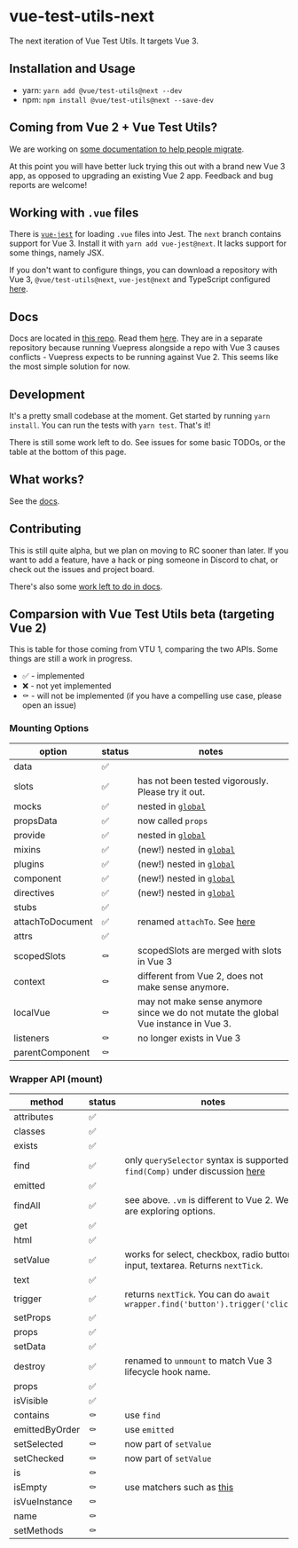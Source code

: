 # vue-test-utils-next

The next iteration of Vue Test Utils. It targets Vue 3.

## Installation and Usage

- yarn: `yarn add @vue/test-utils@next --dev`
- npm: `npm install @vue/test-utils@next --save-dev`

## Coming from Vue 2 + Vue Test Utils?

We are working on [some documentation to help people migrate](https://vue-test-utils.vuejs.org/v2/guide/migration.html).

At this point you will have better luck trying this out with a brand new Vue 3 app, as opposed to upgrading an existing Vue 2 app. Feedback and bug reports are welcome!

## Working with `.vue` files

There is [`vue-jest`](https://github.com/vuejs/vue-jest) for loading `.vue` files into Jest. The `next` branch contains support for Vue 3. Install it with `yarn add vue-jest@next`. It lacks support for some things, namely JSX.

If you don't want to configure things, you can download a repository with Vue 3, `@vue/test-utils@next`, `vue-jest@next` and TypeScript configured [here](https://github.com/lmiller1990/vtu-next-demo).

## Docs

Docs are located in [this repo](https://github.com/vuejs/vue-test-utils-next-docs). Read them [here](https://vue-test-utils.vuejs.org/v2/). They are in a separate repository because running Vuepress alongside a repo with Vue 3 causes conflicts - Vuepress expects to be running against Vue 2. This seems like the most simple solution for now.

## Development

It's a pretty small codebase at the moment. Get started by running `yarn install`. You can run the tests with `yarn test`. That's it!

There is still some work left to do. See issues for some basic TODOs, or the table at the bottom of this page.

## What works?

See the [docs](https://vuejs.github.io/vue-test-utils-next-docs/guide/introduction.html).

## Contributing

This is still quite alpha, but we plan on moving to RC sooner than later. If you want to add a feature, have a hack or ping someone in Discord to chat, or check out the issues and project board.

There's also some [work left to do in docs](https://github.com/vuejs/vue-test-utils-next-docs/issues).

## Comparsion with Vue Test Utils beta (targeting Vue 2)

This is table for those coming from VTU 1, comparing the two APIs. Some things are still a work in progress.

- ✅ - implemented
- ❌ - not yet implemented
- ⚰️ - will not be implemented (if you have a compelling use case, please open an issue)

### Mounting Options

| option | status | notes |
|---------|-------|------|
data | ✅
slots | ✅ | has not been tested vigorously. Please try it out.
mocks | ✅ | nested in [`global`](https://vuejs.github.io/vue-test-utils-next-docs/api/#global)
propsData | ✅ | now called `props`
provide | ✅ | nested in [`global`](https://vuejs.github.io/vue-test-utils-next-docs/api/#global)
mixins | ✅ | (new!) nested in [`global`](https://vuejs.github.io/vue-test-utils-next-docs/api/#global)
plugins | ✅ | (new!) nested in [`global`](https://vuejs.github.io/vue-test-utils-next-docs/api/#global)
component | ✅ | (new!) nested in [`global`](https://vuejs.github.io/vue-test-utils-next-docs/api/#global)
directives | ✅ | (new!) nested in [`global`](https://vuejs.github.io/vue-test-utils-next-docs/api/#global)
stubs | ✅
attachToDocument |✅| renamed `attachTo`. See [here](https://github.com/vuejs/vue-test-utils/pull/1492)
attrs | ✅
scopedSlots | ⚰️ | scopedSlots are merged with slots in Vue 3
context | ⚰️ | different from Vue 2, does not make sense anymore.
localVue | ⚰️ | may not make sense anymore since we do not mutate the global Vue instance in Vue 3.
listeners | ⚰️ | no longer exists in Vue 3
parentComponent | ⚰️ |


### Wrapper API (mount)

| method | status | notes |
|---------|-------|------|
attributes | ✅
classes | ✅
exists | ✅
find | ✅ | only `querySelector` syntax is supported. `find(Comp)` under discussion [here](https://github.com/vuejs/vue-test-utils/issues/1498)
emitted | ✅
findAll | ✅ | see above. `.vm` is different to Vue 2. We are exploring options.
get | ✅
html | ✅
setValue | ✅ | works for select, checkbox, radio button, input, textarea. Returns `nextTick`.
text | ✅ |
trigger | ✅ | returns `nextTick`. You can do `await wrapper.find('button').trigger('click')`
setProps | ✅ |
props | ✅
setData | ✅ |
destroy | ✅ | renamed to `unmount` to match Vue 3 lifecycle hook name.
props | ✅
isVisible | ✅
contains | ⚰️| use `find`
emittedByOrder | ⚰️ | use `emitted`
setSelected | ⚰️ | now part of `setValue`
setChecked | ⚰️| now part of `setValue`
is | ⚰️
isEmpty | ⚰️ | use matchers such as [this](https://github.com/testing-library/jest-dom#tobeempty)
isVueInstance | ⚰️
name | ⚰️ |
setMethods | ⚰️ |
